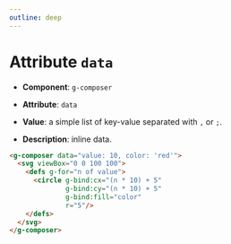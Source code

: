 ```yaml
---
outline: deep
---
```


# Attribute `data` 

- **Component**: `g-composer`

- **Attribute**: `data`

- **Value**: a simple list of key-value separated with `,` or `;`.

- **Description**: inline data.

```html
<g-composer data="value: 10, color: 'red'">
  <svg viewBox="0 0 100 100">
    <defs g-for="n of value">
      <circle g-bind:cx="(n * 10) + 5" 
              g-bind:cy="(n * 10) + 5" 
              g-bind:fill="color" 
              r="5"/>
    </defs>
  </svg>
</g-composer>
```

<g-composer data="value: 10, color: 'red'">
  <svg viewBox="0 0 100 100">
    <defs g-for="n of value">
      <circle g-bind:cx="(n * 10) + 5" g-bind:cy="(n * 10) + 5" g-bind:fill="color" r="5"/>
    </defs>
  </svg>
</g-composer>

